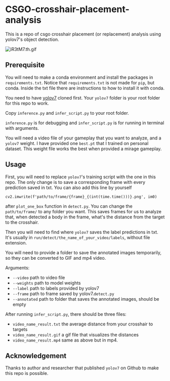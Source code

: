# CSGO-crosshair-placement-analysis
This is a repo of csgo crosshair placement (or replacement) analysis using yolov7's object detection.

![iR3tM7.th.gif](https://iili.io/iR3tM7.th.gif)

## Prerequisite
You will need to make a conda environment and install the packages in `requirements.txt`. 
Notice that `requirements.txt` is not made for `pip`, but conda. Inside the txt file there are instructions to how to install it with conda.

You need to have [yolov7](https://github.com/WongKinYiu/yolov7) cloned first.
Your `yolov7` folder is your root folder for this repo to work.

Copy `inference.py` and `infer_script.py` to your root folder.

`inference.py` is for debugging and `infer_script.py` is for running in terminal with arguments.

You will need a video file of your gameplay that you want to analyze, and a `yolov7` weight. I have provided one `best.pt` that 
I trained on personal dataset. This weight file works the best when provided a mirage gameplay.

## Usage
First, you will need to replace `yolov7`'s training script with the one in this repo. The only change is
to save a corresponding frame with every prediction saved in txt. You can also add this line by yourself
```
cv2.imwrite(f'path/to/frame/{frame}_{(int(time.time()))}.png', im0)
```
after `plot_one_box` function in `detect.py`. You can change the `path/to/frame/` to any folder you want.
This saves frames for us to analyze that, when detected a body in the frame, what's the distance from the target to the crosshair.

Then you will need to find where `yolov7` saves the label predictions in txt. It's usually in `run/detect/the_name_of_your_video/labels`, without file extension.

You will need to provide a folder to save the annotated images temporarily, so they can be converted to GIF and mp4 video.

Arguments:
 - `--video` path to video file
 - `--weights` path to model weights
 - `--label` path to labels provided by yolov7
 - `--frame` path to frame saved by yolov7.`detect.py`
 - `--annotated` path to folder that saves the annotated images, should be empty

After running `infer_script.py`, there should be three files:
 - `video_name_result.txt` the average distance from your crosshair to targets
 - `video_name_result.gif` a gif file that visualizes the distances
 - `video_name_result.mp4` same as above but in mp4.

## Acknowledgement
Thanks to author and researcher that published `yolov7` on Github to make this repo is possible.
